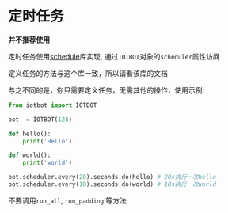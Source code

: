 # 定时任务

**并不推荐使用**

定时任务使用[schedule](https://pypi.python.org/pypi/schedule)库实现, 通过`IOTBOT`对象的`scheduler`属性访问

定义任务的方法与这个库一致，所以请看该库的文档

与之不同的是，你只需要定义任务，无需其他的操作，使用示例:

```python
from iotbot import IOTBOT

bot  = IOTBOT(123)

def hello():
    print('Hello')

def world():
    print('world')

bot.scheduler.every(20).seconds.do(hello) # 20s执行一次hello
bot.scheduler.every(10).seconds.do(world) # 10s执行一次world
```

不要调用`run_all`, `run_padding` 等方法
